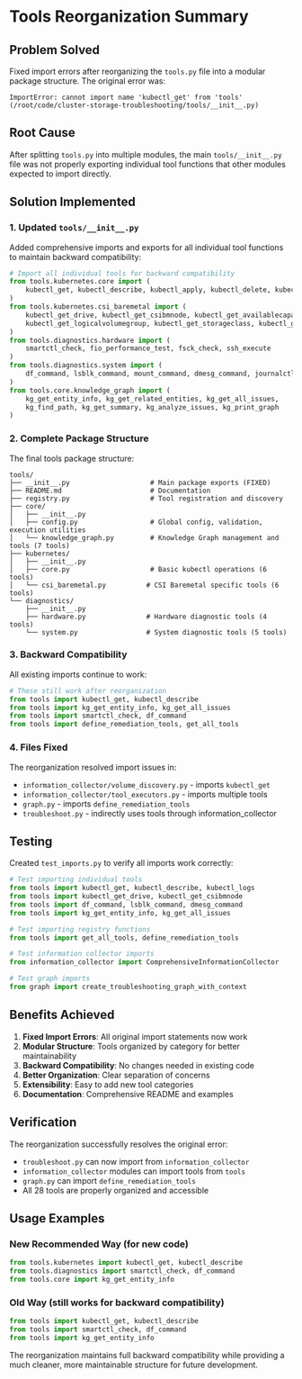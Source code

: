 # Tools Reorganization Summary

## Problem Solved

Fixed import errors after reorganizing the `tools.py` file into a modular package structure. The original error was:

```
ImportError: cannot import name 'kubectl_get' from 'tools' (/root/code/cluster-storage-troubleshooting/tools/__init__.py)
```

## Root Cause

After splitting `tools.py` into multiple modules, the main `tools/__init__.py` file was not properly exporting individual tool functions that other modules expected to import directly.

## Solution Implemented

### 1. Updated `tools/__init__.py`

Added comprehensive imports and exports for all individual tool functions to maintain backward compatibility:

```python
# Import all individual tools for backward compatibility
from tools.kubernetes.core import (
    kubectl_get, kubectl_describe, kubectl_apply, kubectl_delete, kubectl_exec, kubectl_logs
)
from tools.kubernetes.csi_baremetal import (
    kubectl_get_drive, kubectl_get_csibmnode, kubectl_get_availablecapacity,
    kubectl_get_logicalvolumegroup, kubectl_get_storageclass, kubectl_get_csidrivers
)
from tools.diagnostics.hardware import (
    smartctl_check, fio_performance_test, fsck_check, ssh_execute
)
from tools.diagnostics.system import (
    df_command, lsblk_command, mount_command, dmesg_command, journalctl_command
)
from tools.core.knowledge_graph import (
    kg_get_entity_info, kg_get_related_entities, kg_get_all_issues,
    kg_find_path, kg_get_summary, kg_analyze_issues, kg_print_graph
)
```

### 2. Complete Package Structure

The final tools package structure:

```
tools/
├── __init__.py                    # Main package exports (FIXED)
├── README.md                      # Documentation
├── registry.py                    # Tool registration and discovery
├── core/
│   ├── __init__.py
│   ├── config.py                  # Global config, validation, execution utilities
│   └── knowledge_graph.py         # Knowledge Graph management and tools (7 tools)
├── kubernetes/
│   ├── __init__.py
│   ├── core.py                    # Basic kubectl operations (6 tools)
│   └── csi_baremetal.py          # CSI Baremetal specific tools (6 tools)
└── diagnostics/
    ├── __init__.py
    ├── hardware.py               # Hardware diagnostic tools (4 tools)
    └── system.py                 # System diagnostic tools (5 tools)
```

### 3. Backward Compatibility

All existing imports continue to work:

```python
# These still work after reorganization
from tools import kubectl_get, kubectl_describe
from tools import kg_get_entity_info, kg_get_all_issues
from tools import smartctl_check, df_command
from tools import define_remediation_tools, get_all_tools
```

### 4. Files Fixed

The reorganization resolved import issues in:

- `information_collector/volume_discovery.py` - imports `kubectl_get`
- `information_collector/tool_executors.py` - imports multiple tools
- `graph.py` - imports `define_remediation_tools`
- `troubleshoot.py` - indirectly uses tools through information_collector

## Testing

Created `test_imports.py` to verify all imports work correctly:

```python
# Test importing individual tools
from tools import kubectl_get, kubectl_describe, kubectl_logs
from tools import kubectl_get_drive, kubectl_get_csibmnode
from tools import df_command, lsblk_command, dmesg_command
from tools import kg_get_entity_info, kg_get_all_issues

# Test importing registry functions
from tools import get_all_tools, define_remediation_tools

# Test information collector imports
from information_collector import ComprehensiveInformationCollector

# Test graph imports
from graph import create_troubleshooting_graph_with_context
```

## Benefits Achieved

1. **Fixed Import Errors**: All original import statements now work
2. **Modular Structure**: Tools organized by category for better maintainability
3. **Backward Compatibility**: No changes needed in existing code
4. **Better Organization**: Clear separation of concerns
5. **Extensibility**: Easy to add new tool categories
6. **Documentation**: Comprehensive README and examples

## Verification

The reorganization successfully resolves the original error:
- `troubleshoot.py` can now import from `information_collector`
- `information_collector` modules can import tools from `tools`
- `graph.py` can import `define_remediation_tools`
- All 28 tools are properly organized and accessible

## Usage Examples

### New Recommended Way (for new code)
```python
from tools.kubernetes import kubectl_get, kubectl_describe
from tools.diagnostics import smartctl_check, df_command
from tools.core import kg_get_entity_info
```

### Old Way (still works for backward compatibility)
```python
from tools import kubectl_get, kubectl_describe
from tools import smartctl_check, df_command
from tools import kg_get_entity_info
```

The reorganization maintains full backward compatibility while providing a much cleaner, more maintainable structure for future development.
